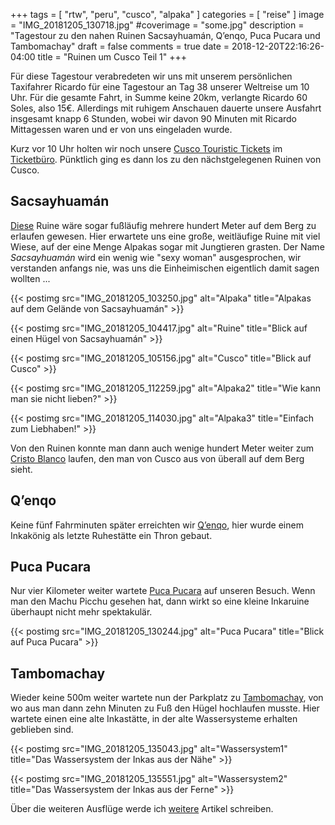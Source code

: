+++
tags = [
    "rtw",
    "peru",
    "cusco",
    "alpaka"
    ]
categories = [
    "reise"
]
image = "IMG_20181205_130718.jpg"
#coverimage = "some.jpg"
description = "Tagestour zu den nahen Ruinen Sacsayhuamán, Q’enqo, Puca Pucara und Tambomachay"
draft = false
comments = true
date = 2018-12-20T22:16:26-04:00
title = "Ruinen um Cusco Teil 1"
+++

Für diese Tagestour verabredeten wir uns mit unserem persönlichen Taxifahrer Ricardo für eine Tagestour an Tag 38 unserer Weltreise um 10 Uhr. Für die gesamte Fahrt, in Summe keine 20km, verlangte Ricardo 60 Soles, also 15€. Allerdings mit ruhigem Anschauen dauerte unsere Ausfahrt insgesamt knapp 6 Stunden, wobei wir davon 90 Minuten mit Ricardo Mittagessen waren und er von uns eingeladen wurde.

Kurz vor 10 Uhr holten wir noch unsere [Cusco Touristic Tickets](https://www.cuscoperu.com/en/useful-information/touristic-tickets/cusco-touristic-ticket) im [Ticketbüro](https://goo.gl/maps/CPv4eh7XNKQ2). Pünktlich ging es dann los zu den nächstgelegenen Ruinen von Cusco.

## Sacsayhuamán

[Diese](https://goo.gl/maps/FefTKHWRwWz) Ruine wäre sogar fußläufig mehrere hundert Meter auf dem Berg zu erlaufen gewesen. Hier erwartete uns eine große, weitläufige Ruine mit viel Wiese, auf der eine Menge Alpakas sogar mit Jungtieren grasten. Der Name _Sacsayhuamán_ wird ein wenig wie "sexy woman" ausgesprochen, wir verstanden anfangs nie, was uns die Einheimischen eigentlich damit sagen wollten ...

{{< postimg src="IMG_20181205_103250.jpg" alt="Alpaka" title="Alpakas auf dem Gelände von Sacsayhuamán" >}}

{{< postimg src="IMG_20181205_104417.jpg" alt="Ruine" title="Blick auf einen Hügel von Sacsayhuamán" >}}

{{< postimg src="IMG_20181205_105156.jpg" alt="Cusco" title="Blick auf Cusco" >}}

{{< postimg src="IMG_20181205_112259.jpg" alt="Alpaka2" title="Wie kann man sie nicht lieben?" >}}

{{< postimg src="IMG_20181205_114030.jpg" alt="Alpaka3" title="Einfach zum Liebhaben!" >}}

Von den Ruinen konnte man dann auch wenige hundert Meter weiter zum [Cristo Blanco](https://goo.gl/maps/T9pxtF4EqbC2) laufen, den man von Cusco aus von überall auf dem Berg sieht.

## Q’enqo

Keine fünf Fahrminuten später erreichten wir [Q’enqo](https://goo.gl/maps/HGUMe4e3w9G2), hier wurde einem Inkakönig als letzte Ruhestätte ein Thron gebaut.

## Puca Pucara

Nur vier Kilometer weiter wartete [Puca Pucara](https://goo.gl/maps/S268LStGBMQ2) auf unseren Besuch. Wenn man den Machu Picchu gesehen hat, dann wirkt so eine kleine Inkaruine überhaupt nicht mehr spektakulär.

{{< postimg src="IMG_20181205_130244.jpg" alt="Puca Pucara" title="Blick auf Puca Pucara" >}}

## Tambomachay

Wieder keine 500m weiter wartete nun der Parkplatz zu [Tambomachay](https://goo.gl/maps/v8hqXWVqqrG2), von wo aus man dann zehn Minuten zu Fuß den Hügel hochlaufen musste. Hier wartete einen eine alte Inkastätte, in der alte Wassersysteme erhalten geblieben sind.

{{< postimg src="IMG_20181205_135043.jpg" alt="Wassersystem1" title="Das Wassersystem der Inkas aus der Nähe" >}}

{{< postimg src="IMG_20181205_135551.jpg" alt="Wassersystem2" title="Das Wassersystem der Inkas aus der Ferne" >}}

Über die weiteren Ausflüge werde ich [weitere](/tags/cusco/) Artikel schreiben.
